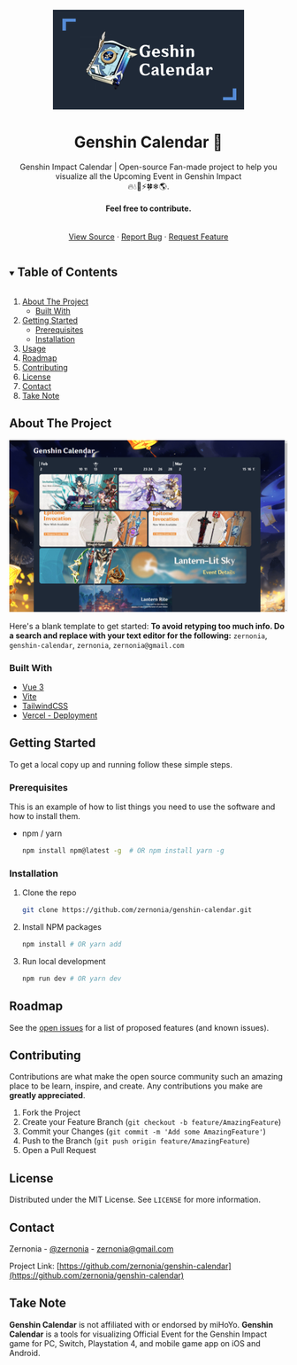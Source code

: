 <p align="center">
  <a href="https://github.com/zernonia/genshin-calendar">
    <img src="./public/social.png" alt="Logo" height="180">
  </a>

  <h1 align="center">Genshin Calendar 📅</h1>

  <p align="center">
    Genshin Impact Calendar | Open-source Fan-made project to help you visualize all the Upcoming Event in Genshin Impact 
    <br />🔥💧💨⚡🍀❄🌎. 
    <br />
    <br /><strong>Feel free to contribute.</strong>
    <br />
    <br />
    <br />
    <a href="https://github.com/zernonia/genshin-calendar">View Source</a>
    ·
    <a href="https://github.com/zernonia/genshin-calendar/issues">Report Bug</a>
    ·
    <a href="https://github.com/zernonia/genshin-calendar/issues">Request Feature</a>
  </p>
</p>



<!-- TABLE OF CONTENTS -->
<details open="open">
  <summary><h2 style="display: inline-block">Table of Contents</h2></summary>
  <ol>
    <li>
      <a href="#about-the-project">About The Project</a>
      <ul>
        <li><a href="#built-with">Built With</a></li>
      </ul>
    </li>
    <li>
      <a href="#getting-started">Getting Started</a>
      <ul>
        <li><a href="#prerequisites">Prerequisites</a></li>
        <li><a href="#installation">Installation</a></li>
      </ul>
    </li>
    <li><a href="#usage">Usage</a></li>
    <li><a href="#roadmap">Roadmap</a></li>
    <li><a href="#contributing">Contributing</a></li>
    <li><a href="#license">License</a></li>
    <li><a href="#contact">Contact</a></li>
    <li><a href="#acknowledgements">Take Note</a></li>
  </ol>
</details>



<!-- ABOUT THE PROJECT -->
## About The Project

![Genshin Calendar Preview](preview.png)

Here's a blank template to get started:
**To avoid retyping too much info. Do a search and replace with your text editor for the following:**
`zernonia`, `genshin-calendar`, `zernonia`, `zernonia@gmail.com`


### Built With

* [Vue 3](https://v3.vuejs.org/)
* [Vite](http://vitejs.dev/)
* [TailwindCSS](https://tailwindcss.com/)
* [Vercel - Deployment](https://vercel.com/)



<!-- GETTING STARTED -->
## Getting Started

To get a local copy up and running follow these simple steps.

### Prerequisites

This is an example of how to list things you need to use the software and how to install them.
* npm / yarn
  ```sh
  npm install npm@latest -g  # OR npm install yarn -g
  ```

### Installation

1. Clone the repo
   ```sh
   git clone https://github.com/zernonia/genshin-calendar.git
   ```
2. Install NPM packages
   ```sh
   npm install # OR yarn add
   ```
3. Run local development
   ```sh
   npm run dev # OR yarn dev
   ```





<!-- ROADMAP -->
## Roadmap

See the [open issues](https://github.com/zernonia/genshin-calendar/issues) for a list of proposed features (and known issues).



<!-- CONTRIBUTING -->
## Contributing

Contributions are what make the open source community such an amazing place to be learn, inspire, and create. Any contributions you make are **greatly appreciated**.

1. Fork the Project
2. Create your Feature Branch (`git checkout -b feature/AmazingFeature`)
3. Commit your Changes (`git commit -m 'Add some AmazingFeature'`)
4. Push to the Branch (`git push origin feature/AmazingFeature`)
5. Open a Pull Request



<!-- LICENSE -->
## License

Distributed under the MIT License. See `LICENSE` for more information.



<!-- CONTACT -->
## Contact

Zernonia - [@zernonia](https://twitter.com/zernonia) - zernonia@gmail.com

Project Link: [https://github.com/zernonia/genshin-calendar](https://github.com/zernonia/genshin-calendar)



<!-- ACKNOWLEDGEMENTS -->
## Take Note

**Genshin Calendar** is not affiliated with or endorsed by miHoYo. **Genshin Calendar** is a tools for visualizing Official Event for the Genshin Impact game for PC, Switch, Playstation 4, and mobile game app on iOS and Android.

